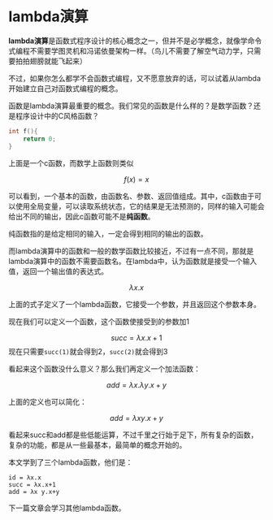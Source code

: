 # lambda演算
**lambda演算**是函数式程序设计的核心概念之一，但并不是必学概念，就像学命令式编程不需要学图灵机和冯诺依曼架构一样。（鸟儿不需要了解空气动力学，只需要拍拍翅膀就能飞起来）

不过，如果你怎么都学不会函数式编程，又不愿意放弃的话，可以试着从lambda开始建立自己对函数式编程的概念。

函数是lambda演算最重要的概念。我们常见的函数是什么样的？是数学函数？还是程序设计中的C风格函数？

```C
int f(){
    return 0;
}
```

上面是一个c函数，而数学上函数则类似

$$
f(x) = x
$$

可以看到，一个基本的函数，由函数名、参数、返回值组成。其中，c函数由于可以使用全局变量，可以读取系统状态，它的结果是无法预测的，同样的输入可能会给出不同的输出，因此c函数可能不是**纯函数**。

纯函数指的是给定相同的输入，一定会得到相同的输出的函数。

而lambda演算中的函数和一般的数学函数比较接近，不过有一点不同，那就是lambda演算中的函数不需要函数名。在lambda中，认为函数就是接受一个输入值，返回一个输出值的表达式。

$$
λx.x
$$

上面的式子定义了一个lambda函数，它接受一个参数，并且返回这个参数本身。

现在我们可以定义一个函数，这个函数使接受到的参数加1

$$
succ = λx.x+1
$$
现在只需要`succ(1)`就会得到2，`succ(2)`就会得到3

看起来这个函数没什么意义？那么我们再定义一个加法函数：

$$
add = λx.λy.x+y
$$

上面的定义也可以简化：

$$
add = λx y.x+y
$$

看起来succ和add都是些低能运算，不过千里之行始于足下，所有复杂的函数，复杂的功能，都是从一些最基本，最简单的概念开始的。

本文学到了三个lambda函数，他们是：

```
id = λx.x
succ = λx.x+1
add = λx y.x+y
```

下一篇文章会学习其他lambda函数。